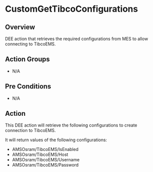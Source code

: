 # CustomGetTibcoConfigurations

## Overview

DEE action that retrieves the required configurations from MES to allow connecting to TibcoEMS.

## Action Groups

* N/A

## Pre Conditions

* N/A

## Action

This DEE action will retrieve the following configurations to create connection to TibcoEMS.

It will return values of the following configurations:
* AMSOsram/TibcoEMS/IsEnabled
* AMSOsram/TibcoEMS/Host
* AMSOsram/TibcoEMS/Username
* AMSOsram/TibcoEMS/Password